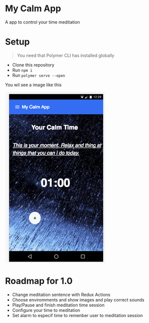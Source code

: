 # My Calm App

A app to control your time meditation


# Setup
> You need that Polymer CLI has installed globally
- Clone this repository
- Run `npm i`
- Run `polymer serve --open`

You wil see a image like this

![Image of Main Screen App](calm.png)


# Roadmap for 1.0
- Change meditation sentence with Redux Actions
- Choose enviromments and show images and play correct sounds
- Play/Pause and finish meditation time session 
- Configure your time to meditation
- Set alarm to especif time to remenber user to meditation session
